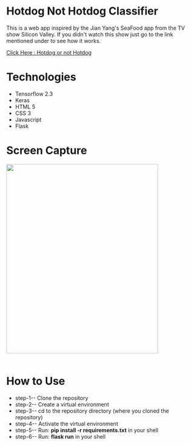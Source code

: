 # **Hotdog Not Hotdog Classifier**

This is a web app inspired by the Jian Yang's SeaFood app from the TV show Silicon Valley. If you didn't watch this show just go to the link mentioned under to see how it works.

<a href = "https://youtu.be/pqTntG1RXSY">Click Here : Hotdog or not Hotdog</a>

# **Technologies**

-   Tensorflow 2.3
-   Keras
-   HTML 5
-   CSS 3
-   Javascript
-   Flask

# **Screen Capture**

<img src="static/app.gif" width="400" height="500" />
<br>
<br>

# **How to Use**

-   step-1-- Clone the repository
-   step-2-- Create a virtual environment
-   step-3-- cd to the repository directory (where you cloned the repository)
-   step-4-- Activate the virtual environment
-   step-5-- Run: **pip install -r requirements.txt** in your shell
-   step-6-- Run: **flask run** in your shell
